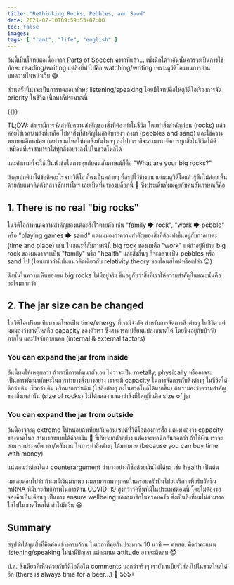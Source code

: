 ```yaml
---
title: "Rethinking Rocks, Pebbles, and Sand"
date: 2021-07-10T09:59:53+07:00
toc: false
images:
tags: [ "rant", "life", "english" ]
---
```


อันนี้เป็นโจทย์ต่อเนื่องจาก [Parts of Speech](/posts/parts-of-speech) คราวที่แล้ว... เพิ่งนึกได้ว่าอันนั้นควรจะเป็นการใช้ทักษะ reading/writing แต่สิ่งที่ทำไปคือ watching/writing เพราะดูวิดีโอแทนการอ่านบทความในหน้าเว็บ 😅

ส่วนครั้งนี้น่าจะเป็นการทดสอบทักษะ listening/speaking โดยมีโจทย์คือให้ดูวิดีโอเรื่องการจัด priority ในชีวิต เนื้อหาก็ประมาณนี้

{{<youtube v5ZvL4as2y0>}}

TL;DW: ถ้าเรามีการจัดลำดับความสำคัญของสิ่งที่ต้องทำในชีวิต โดยทำสิ่งสำคัญก่อน (rocks) แล้วค่อยใช้เวลา/พลังที่เหลือ ไปทำสิ่งที่สำคัญในลำดับรองๆ ลงมา (pebbles and sand) และใช้ความพยายามอีกหน่อย (เขย่าขวดโหลให้ทุกสิ่งมันไหลๆ ลงไป) เราก็จะสามารถจัดการทุกสิ่งในชีวิตได้ดี เหมือนที่เราสามารถใส่ทุกสิ่งอย่างลงไปในขวดโหลได้

และคำถามที่จะใช้เป็นหัวข้อในการคุยกับคนสัมภาษณ์ก็คือ "What are your big rocks?"

ถ้าคุยปกติว่าได้ข้อคิดอะไรจากวิดีโอ ก็คงเป็นคล้ายๆ ที่สรุปไว้ข้างบน แต่ผมดูวิดีโอแล้วรู้สึกไม่ค่อยเห็นด้วยกับแนวคิดดังกล่าวซักเท่าไหร่ เลยเป็นที่มาของบล็อกนี้ 🤪 ซึ่งประเด็นที่ผมคุยกับคนสัมภาษณ์ก็คือ

## 1. There is no real "big rocks"

ในวิดีโอกำหนดความสำคัญของแต่ละสิ่งไว้ตายตัว เช่น "family 🡆 rock", "work 🡆 pebble" หรือ "playing games 🡆 sand" แต่ผมมองว่าความสำคัญของสิ่งที่ต้องทำขึ้นอยู่กับกาลเทศะ (time and place) เช่น ในขณะที่สัมภาษณ์นี้ big rock ของผมคือ "work" แต่ถ้าอยู่ที่บ้าน big rock ของผมอาจจะเป็น "family" หรือ "health" และสิ่งอื่นๆ ก็จะกลายเป็น pebbles หรือ sand ไป (โดนแซวว่านี่มันแนวคิดเดียวกับ relativity theory ของไอนสไตน์หรือเปล่า 😑)

ดังนั้นในความเห็นของผม big rocks ไม่มีอยู่จริง ขึ้นอยู่กับว่าสิ่งที่เราให้ความสำคัญในขณะนั้นคืออะไรมากกว่า

## 2. The jar size can be changed

ในวิดีโอเปรียบเทียบขวดโหลเป็น time/energy ที่เรามีจำกัด สำหรับการจัดการสิ่งต่างๆ ในชีวิต แต่ผมมองว่าขวดโหลคือ capacity ของตัวเรา ซึ่งสามารถเปลี่ยนแปลงขนาดได้ โดยขึ้นอยู่กับปัจจัยภายใน และปัจจัยภายนอก (internal & external factors)

### You can expand the jar from inside

อันนี้ผมให้เหตุผลว่า ถ้าเรามีการพัฒนาตัวเอง ไม่ว่าจะเป็น metally, physically หรืออาจจะเป็นการพัฒนาทักษะในการทำบางสิ่งบางอย่าง เราจะมี capacity ในการจัดการกับสิ่งต่างๆ ในชีวิตได้ดีกว่าเดิม เร็วกว่าเดิม หรือมากกว่าเดิม (ใส่สิ่งต่างๆ ลงในขวดโหลได้มากขึ้น) ถ้าเรามองว่าความสำคัญของสิ่งเหล่านั้น (size of rocks) ไม่ได้ลดลง แสดงว่าสิ่งที่ใหญ่ขึ้นคือ size of jar

### You can expand the jar from outside

อันนี้อาจจะดู extreme ไปหน่อยถ้าเทียบกับคอนเซปต์ที่วิดีโอต้องการสื่อ แต่ผมมองว่า capacity ของขวดโหล สามารถขยายได้ด้วยเงิน 🤑 ขี้เกียจยกตัวอย่าง แต่คงจะพอนึกกันออกว่า ถ้าใช้เงิน เราจะสามารถประหยัดเวลา/พลังงาน ในการทำสิ่งต่างๆ ได้มากมาย (because you can buy time with money)

แน่นอนว่าต้องโดน counterargument ว่าบางอย่างก็ซื้อด้วยเงินไม่ได้นะ เช่น health เป็นต้น

ผมเลยตอบไปว่า ถ้าผมมีเงินมากพอ ผมสามารถพาทุกคนในครอบครัวบินไปอเมริกา เพื่อรับวัคซีน mRNA ที่มีประสิทธิภาพในการต้าน COVID-19 สูงกว่าวัคซีนที่มีในประเทศตอนนี้ โดยไม่ต้องรอจองคิวเป็นเดือนๆ เป็นการ ensure wellbeing ของสมาชิกในครอบครัว ซึ่งเป็นสิ่งที่ผมไม่สามารถใส่ไปในขวดโหลได้ ถ้าไม่มีเงิน 😆

## Summary

สรุปว่าได้พูดสิ่งที่คิดค่อนข้างครบถ้วน ในเวลาที่คุยกันประมาณ 10 นาที — คหสต. คิดว่าคะแนน listening/speaking ไม่น่ามีปัญหา แต่คะแนน attitude อาจจะติดลบ 😈

ป.ล. สิ่งเดียวที่เห็นด้วยกับวิดีโอคือใน comments บอกว่าจริงๆ เรายังเทเบียร์ใส่ลงไปในขวดโหลได้อีก (there is always time for a beer...) 🍺 555+
